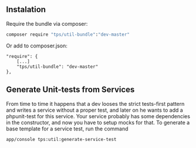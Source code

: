 ## Instalation

Require the bundle via composer:

```bash
composer require "tps/util-bundle":"dev-master"
```

Or add to composer.json:

    "require": {
        [...]
        "tps/util-bundle": "dev-master"
    },

## Generate Unit-tests from Services
From time to time it happens that a dev looses the strict tests-first pattern and writes a service
without a proper test, and later on he wants to add a phpunit-test for this service. 
Your service probably has some dependencies in the constructor, and now you have to setup mocks for that.
To generate a base template for a service test, run the command

    app/console tps:util:generate-service-test
